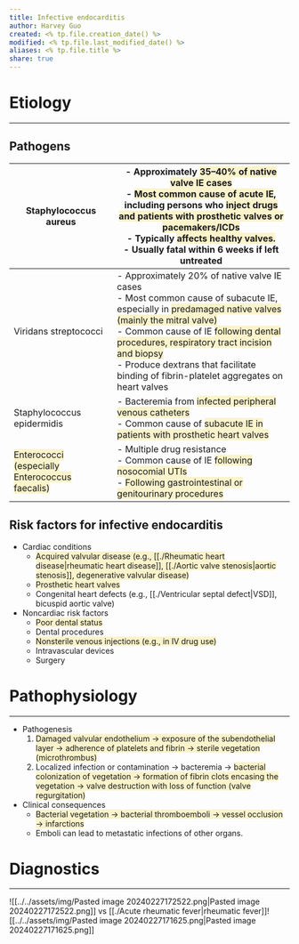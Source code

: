 ```yaml
---
title: Infective endocarditis
author: Harvey Guo
created: <% tp.file.creation_date() %>
modified: <% tp.file.last_modified_date() %>
aliases: <% tp.file.title %>
share: true
---
```


# Etiology
---
## Pathogens

| Staphylococcus aureus                                                                                 | - Approximately <span style="background:rgba(240, 200, 0, 0.2)">35–40% of native valve IE cases </span><br>- <span style="background:rgba(240, 200, 0, 0.2)">Most common cause of acute IE</span>, including persons who <span style="background:rgba(240, 200, 0, 0.2)">inject drugs and patients with prosthetic valves or pacemakers/ICDs</span> <br>- Typically <span style="background:rgba(240, 200, 0, 0.2)">affects healthy valves.</span><br>- Usually fatal within 6 weeks if left untreated |
| ----------------------------------------------------------------------------------------------------- | ------------------------------------------------------------------------------------------------------------------------------------------------------------------------------------------------------------------------------------------------------------------------------------------------------------------------------------------------------------------------------------------------------------------------------------------------------------------------------------------------------ |
| Viridans streptococci                                                                                 | - Approximately 20% of native valve IE cases <br>- Most common cause of subacute IE, especially in <span style="background:rgba(240, 200, 0, 0.2)">predamaged native valves (mainly the mitral valve)</span><br>- Common cause of IE <span style="background:rgba(240, 200, 0, 0.2)">following dental procedures, respiratory tract incision and biopsy</span><br>- Produce dextrans that facilitate binding of fibrin-platelet aggregates on heart valves                                             |
| Staphylococcus epidermidis                                                                            | - Bacteremia from <span style="background:rgba(240, 200, 0, 0.2)">infected peripheral venous catheters</span><br>- Common cause of <span style="background:rgba(240, 200, 0, 0.2)">subacute IE in patients with prosthetic heart valves</span>                                                                                                                                                                                                                                                         |
| <span style="background:rgba(240, 200, 0, 0.2)">Enterococci (especially Enterococcus faecalis)</span> | - Multiple drug resistance <br>- Common cause of IE <span style="background:rgba(240, 200, 0, 0.2)">following nosocomial UTIs</span><br>- <span style="background:rgba(240, 200, 0, 0.2)">Following gastrointestinal or genitourinary procedures</span>                                                                                                                                                                                                                                                |

## Risk factors for infective endocarditis
- Cardiac conditions
	- <span style="background:rgba(240, 200, 0, 0.2)">Acquired valvular disease (e.g., [[./Rheumatic heart disease|rheumatic heart disease]], [[./Aortic valve stenosis|aortic stenosis]], degenerative valvular disease)</span>
	- <span style="background:rgba(240, 200, 0, 0.2)">Prosthetic heart valves</span>
	- Congenital heart defects (e.g., [[./Ventricular septal defect|VSD]], bicuspid aortic valve)
- Noncardiac risk factors
	- <span style="background:rgba(240, 200, 0, 0.2)">Poor dental status</span>
	- Dental procedures
	- <span style="background:rgba(240, 200, 0, 0.2)">Nonsterile venous injections (e.g., in IV drug use)</span>
	- Intravascular devices
	- Surgery
# Pathophysiology
---
- Pathogenesis
	1. <span style="background:rgba(240, 200, 0, 0.2)">Damaged valvular endothelium → exposure of the subendothelial layer → adherence of platelets and fibrin → sterile vegetation (microthrombus)</span>
	2. Localized infection or contamination → bacteremia → <span style="background:rgba(240, 200, 0, 0.2)">bacterial colonization of vegetation → formation of fibrin clots encasing the vegetation → valve destruction with loss of function (valve regurgitation)</span>
- Clinical consequences
	- <span style="background:rgba(240, 200, 0, 0.2)">Bacterial vegetation → bacterial thromboemboli → vessel occlusion → infarctions</span>
	- Emboli can lead to metastatic infections of other organs.
# Diagnostics
---
![[../../assets/img/Pasted image 20240227172522.png|Pasted image 20240227172522.png]]
vs [[./Acute rheumatic fever|rheumatic fever]]![[../../assets/img/Pasted image 20240227171625.png|Pasted image 20240227171625.png]]